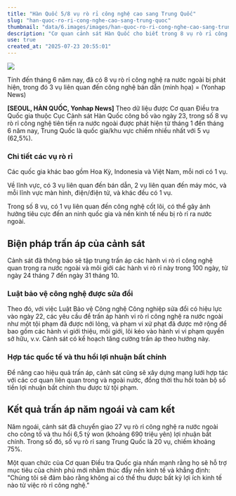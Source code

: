```yaml
---
title: "Hàn Quốc 5/8 vụ rò rỉ công nghệ cao sang Trung Quốc"
slug: "han-quoc-ro-ri-cong-nghe-cao-sang-trung-quoc"
thumbnail: "data/6.images/images/han-quoc-ro-ri-cong-nghe-cao-sang-trung-quoc.webp"
description: "Cơ quan cảnh sát Hàn Quốc cho biết trong 8 vụ rò rỉ công nghệ tiên tiến ra nước ngoài nửa đầu năm nay, có 5 vụ liên quan đến Trung Quốc. Cảnh sát sẽ tăng cường trấn áp."
use: true
created_at: "2025-07-23 20:55:01"
---
```


![](/images/20250723-00495539-yonh-000-2-view.webp)

Tính đến tháng 6 năm nay, đã có 8 vụ rò rỉ công nghệ ra nước ngoài bị phát hiện, trong đó 3 vụ liên quan đến công nghệ bán dẫn (minh họa) = (Yonhap News)

**[SEOUL, HÀN QUỐC, Yonhap News]** Theo dữ liệu được Cơ quan Điều tra Quốc gia thuộc Cục Cảnh sát Hàn Quốc công bố vào ngày 23, trong số 8 vụ rò rỉ công nghệ tiên tiến ra nước ngoài được phát hiện từ tháng 1 đến tháng 6 năm nay, Trung Quốc là quốc gia/khu vực chiếm nhiều nhất với 5 vụ (62,5%).

### Chi tiết các vụ rò rỉ

Các quốc gia khác bao gồm Hoa Kỳ, Indonesia và Việt Nam, mỗi nơi có 1 vụ.

Về lĩnh vực, có 3 vụ liên quan đến bán dẫn, 2 vụ liên quan đến máy móc, và mỗi lĩnh vực màn hình, điện/điện tử, và khác đều có 1 vụ.

Trong số 8 vụ, có 1 vụ liên quan đến công nghệ cốt lõi, có thể gây ảnh hưởng tiêu cực đến an ninh quốc gia và nền kinh tế nếu bị rò rỉ ra nước ngoài.

## Biện pháp trấn áp của cảnh sát

Cảnh sát đã thông báo sẽ tập trung trấn áp các hành vi rò rỉ công nghệ quan trọng ra nước ngoài và môi giới các hành vi rò rỉ này trong 100 ngày, từ ngày 24 tháng 7 đến ngày 31 tháng 10.

### Luật bảo vệ công nghệ được sửa đổi

Theo đó, với việc Luật Bảo vệ Công nghệ Công nghiệp sửa đổi có hiệu lực vào ngày 22, các yêu cầu để trấn áp hành vi rò rỉ công nghệ ra nước ngoài như một tội phạm đã được nới lỏng, và phạm vi xử phạt đã được mở rộng để bao gồm các hành vi giới thiệu, môi giới, lôi kéo vào hành vi vi phạm quyền sở hữu, v.v. Cảnh sát có kế hoạch tăng cường trấn áp theo hướng này.

### Hợp tác quốc tế và thu hồi lợi nhuận bất chính

Để nâng cao hiệu quả trấn áp, cảnh sát cũng sẽ xây dựng mạng lưới hợp tác với các cơ quan liên quan trong và ngoài nước, đồng thời thu hồi toàn bộ số tiền lợi nhuận bất chính thu được từ tội phạm.

## Kết quả trấn áp năm ngoái và cam kết

Năm ngoái, cảnh sát đã chuyển giao 27 vụ rò rỉ công nghệ ra nước ngoài cho công tố và thu hồi 6,5 tỷ won (khoảng 690 triệu yên) lợi nhuận bất chính. Trong số đó, số vụ rò rỉ sang Trung Quốc là 20 vụ, chiếm khoảng 75%.

Một quan chức của Cơ quan Điều tra Quốc gia nhấn mạnh rằng họ sẽ hỗ trợ mục tiêu của chính phủ mới nhằm thúc đẩy nền kinh tế và khẳng định: "Chúng tôi sẽ đảm bảo rằng không ai có thể thu được bất kỳ lợi ích kinh tế nào từ việc rò rỉ công nghệ."